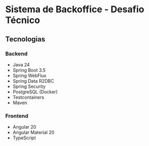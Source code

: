 # Sistema de Backoffice - Desafio Técnico

## Tecnologias
### Backend
- Java 24
- Spring Boot 3.5
- Spring WebFlux
- Spring Data R2DBC
- Spring Security
- PostgreSQL (Docker)
- Testcontainers
- Maven

### Frontend
- Angular 20
- Angular Material 20
- TypeScript
